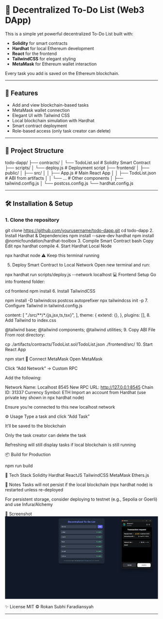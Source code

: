 # 🧾 Decentralized To-Do List (Web3 DApp)

This is a simple yet powerful decentralized To-Do List built with:

- **Solidity** for smart contracts
- **Hardhat** for local Ethereum development
- **React** for the frontend
- **TailwindCSS** for elegant styling
- **MetaMask** for Ethereum wallet interaction

Every task you add is saved on the Ethereum blockchain.

---

## 🚀 Features

- Add and view blockchain-based tasks
- MetaMask wallet connection
- Elegant UI with Tailwind CSS
- Local blockchain simulation with Hardhat
- Smart contract deployment
- Role-based access (only task creator can delete)

---

## 📂 Project Structure

todo-dapp/
├── contracts/
│ └── TodoList.sol # Solidity Smart Contract
├── scripts/
│ └── deploy.js # Deployment script
├── frontend/
│ ├── public/
│ ├── src/
│ │ ├── App.js # Main React App
│ │ ├── TodoList.json # ABI from artifacts
│ │ └── ... # Other components
│ ├── tailwind.config.js
│ └── postcss.config.js
└── hardhat.config.js

---

## 🛠 Installation & Setup

### 1. Clone the repository

git clone https://github.com/yourusername/todo-dapp.git
cd todo-dapp
2. Install Hardhat & Dependencies
npm install --save-dev hardhat
npm install @nomicfoundation/hardhat-toolbox
3. Compile Smart Contract
bash
Copy
Edit
npx hardhat compile
4. Start Hardhat Local Node

npx hardhat node
⚠️ Keep this terminal running

5. Deploy Smart Contract to Local Network
Open new terminal and run:

npx hardhat run scripts/deploy.js --network localhost
💻 Frontend Setup
Go into frontend folder:


cd frontend
npm install
6. Install TailwindCSS

npm install -D tailwindcss postcss autoprefixer
npx tailwindcss init -p
7. Configure Tailwind in tailwind.config.js

content: [
  "./src/**/*.{js,jsx,ts,tsx}",
],
theme: {
  extend: {},
},
plugins: [],
8. Add Tailwind to index.css

@tailwind base;
@tailwind components;
@tailwind utilities;
9. Copy ABI File
From root directory:


cp ./artifacts/contracts/TodoList.sol/TodoList.json ./frontend/src/
10. Start React App

npm start
🦊 Connect MetaMask
Open MetaMask

Click “Add Network” → Custom RPC

Add the following:

Network Name: Localhost 8545
New RPC URL: http://127.0.0.1:8545
Chain ID: 31337
Currency Symbol: ETH
Import an account from Hardhat (use private key shown in npx hardhat node)

Ensure you’re connected to this new localhost network

⚙️ Usage
Type a task and click “Add Task”

It’ll be saved to the blockchain

Only the task creator can delete the task

Refreshing will still display tasks if local blockchain is still running

📦 Build for Production

npm run build

🧠 Tech Stack
Solidity
Hardhat
ReactJS
TailwindCSS
MetaMask
Ethers.js

🔐 Notes
Tasks will not persist if the local blockchain (npx hardhat node) is restarted unless re-deployed

For persistent storage, consider deploying to testnet (e.g., Sepolia or Goerli) and use Infura/Alchemy

📸 Screenshot
![Preview](frontend/src/image.png)

✨ License
MIT © Rokan Subhi Faradiansyah

---

